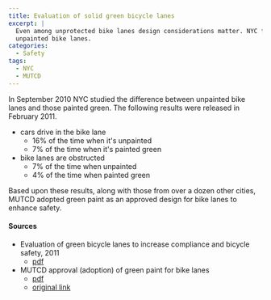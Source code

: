 ```yaml
---
title: Evaluation of solid green bicycle lanes
excerpt: |
  Even among unprotected bike lanes design considerations matter. NYC found that bike lanes painted green are safer than
  unpainted bike lanes.
categories:
  - Safety
tags:
  - NYC
  - MUTCD
---
```


In September 2010 NYC studied the difference between unpainted bike lanes and those painted green. The following results
were released in February 2011.

* cars drive in the bike lane
  * 16% of the time when it's unpainted
  * 7% of the time when it's painted green 
* bike lanes are obstructed
  * 7% of the time when unpainted
  * 4% of the time when painted green

Based upon these results, along with those from over a dozen other cities, MUTCD adopted green paint as an approved
design for bike lanes to enhance safety.

#### Sources

* Evaluation of green bicycle lanes to increase compliance and bicycle safety, 2011
  * [pdf](/images/research/2011-nyc-green-paint.pdf)
* MUTCD approval (adoption) of green paint for bike lanes
  * [pdf](/images/research/mutcd-green-paint.pdf) 
  * [original link](https://mutcd.fhwa.dot.gov/resources/interim_approval/ia14/)